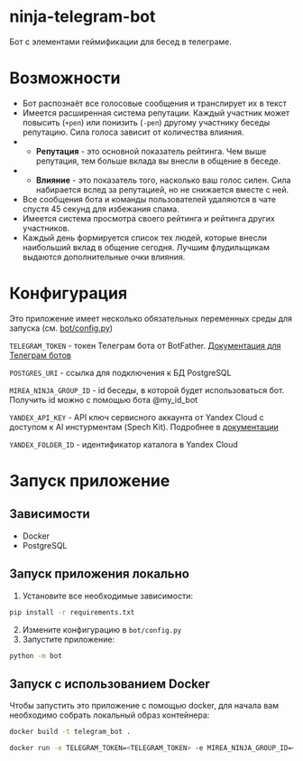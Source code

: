 # ninja-telegram-bot
Бот с элементами геймификации для бесед в телеграме.

# Возможности
* Бот распознаёт все голосовые сообщения и транслирует их в текст 
* Имеется расширенная система репутации. Каждый участник может повысить (`+реп`) или понизить (`-реп`) другому участнику беседы репутацию. Сила голоса зависит от количества влияния.
* * **Репутация** - это основной показатель рейтинга. Чем выше репутация, тем больше вклада вы внесли в общение в беседе.
* * **Влияние** - это показатель того, насколько ваш голос силен. Сила набирается вслед за репутацией, но не снижается вместе с ней.
* Все сообщения бота и команды пользователей удаляются в чате спустя 45 секунд для избежания спама.
* Имеется система просмотра своего рейтинга и рейтинга других участников.
* Каждый день формируется список тех людей, которые внесли наибольший вклад в общение сегодня. Лучшим флудильщикам выдаются дополнительные очки влияния.


# Конфигурация
Это приложение имеет несколько обязательных переменных среды для запуска (см. [bot/config.py](https://github.com/Ninja-Official/ninja-telegram-bot/blob/main/bot/config.py))

`TELEGRAM_TOKEN` - токен Телеграм бота от BotFather. [Документация для Телеграм ботов](https://core.telegram.org/bots)

`POSTGRES_URI` - ссылка для подключения к БД PostgreSQL

`MIREA_NINJA_GROUP_ID` - id беседы, в которой будет использоваться бот. Получить id можно с помощью бота @my_id_bot

`YANDEX_API_KEY` - API ключ сервисного аккаунта от Yandex Cloud с доступом к AI инстурментам (Spech Kit). Подробнее в [документации](https://cloud.yandex.ru/docs/speechkit/concepts/auth)

`YANDEX_FOLDER_ID` - идентификатор каталога в Yandex Cloud


# Запуск приложение

## Зависимости
* Docker
* PostgreSQL

## Запуск приложения локально


1. Установите все необходимые зависимости:

```bash
pip install -r requirements.txt
```
2. Измените конфигурацию в `bot/config.py`
3. Запустите приложение:
```bash
python -m bot
```

## Запуск с использованием Docker

Чтобы запустить это приложение с помощью docker, для начала вам необходимо собрать локальный образ контейнера:

```bash
docker build -t telegram_bot .
``` 

```bash
docker run -e TELEGRAM_TOKEN=<TELEGRAM_TOKEN> -e MIREA_NINJA_GROUP_ID=<MIREA_NINJA_GROUP_ID> -e YANDEX_API_KEY=<YANDEX_API_KEY> -e YANDEX_FOLDER_ID=<YANDEX_FOLDER_ID> -e POSTGRES_URI=<POSTGRES_URI> -v /etc/localtime:/etc/localtime:ro -t telegram_bot
```
